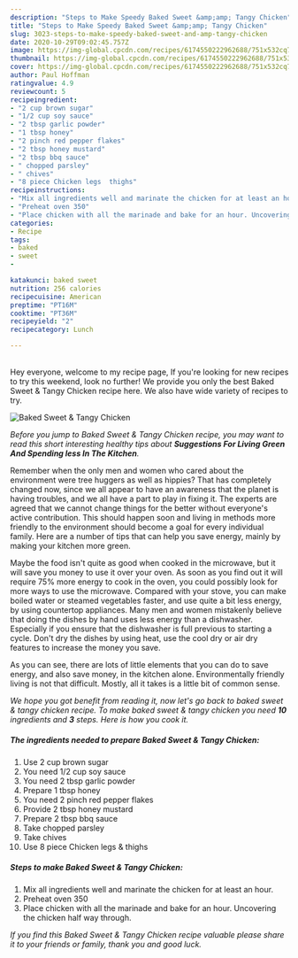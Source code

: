 ```yaml
---
description: "Steps to Make Speedy Baked Sweet &amp;amp; Tangy Chicken"
title: "Steps to Make Speedy Baked Sweet &amp;amp; Tangy Chicken"
slug: 3023-steps-to-make-speedy-baked-sweet-and-amp-tangy-chicken
date: 2020-10-29T09:02:45.757Z
image: https://img-global.cpcdn.com/recipes/6174550222962688/751x532cq70/baked-sweet-tangy-chicken-recipe-main-photo.jpg
thumbnail: https://img-global.cpcdn.com/recipes/6174550222962688/751x532cq70/baked-sweet-tangy-chicken-recipe-main-photo.jpg
cover: https://img-global.cpcdn.com/recipes/6174550222962688/751x532cq70/baked-sweet-tangy-chicken-recipe-main-photo.jpg
author: Paul Hoffman
ratingvalue: 4.9
reviewcount: 5
recipeingredient:
- "2 cup brown sugar"
- "1/2 cup soy sauce"
- "2 tbsp garlic powder"
- "1 tbsp honey"
- "2 pinch red pepper flakes"
- "2 tbsp honey mustard"
- "2 tbsp bbq sauce"
- " chopped parsley"
- " chives"
- "8 piece Chicken legs  thighs"
recipeinstructions:
- "Mix all ingredients well and marinate the chicken for at least an hour."
- "Preheat oven 350"
- "Place chicken with all the marinade and bake for an hour. Uncovering the chicken half way through."
categories:
- Recipe
tags:
- baked
- sweet
- 

katakunci: baked sweet  
nutrition: 256 calories
recipecuisine: American
preptime: "PT16M"
cooktime: "PT36M"
recipeyield: "2"
recipecategory: Lunch

---
```

<br>
Hey everyone, welcome to my recipe page, If you're looking for new recipes to try this weekend, look no further! We provide you only the best Baked Sweet &amp; Tangy Chicken recipe here. We also have wide variety of recipes to try.
<br>


![Baked Sweet &amp; Tangy Chicken](https://img-global.cpcdn.com/recipes/6174550222962688/751x532cq70/baked-sweet-tangy-chicken-recipe-main-photo.jpg)

<i>Before you jump to Baked Sweet &amp; Tangy Chicken recipe, you may want to read this short interesting healthy tips about 
<strong>Suggestions For Living Green And Spending less In The Kitchen</strong>.</i>
</br>

Remember when the only men and women who cared about the environment were tree huggers as well as hippies? That has completely changed now, since we all appear to have an awareness that the planet is having troubles, and we all have a part to play in fixing it. The experts are agreed that we cannot change things for the better without everyone's active contribution. This should happen soon and living in methods more friendly to the environment should become a goal for every individual family. Here are a number of tips that can help you save energy, mainly by making your kitchen more green.

Maybe the food isn't quite as good when cooked in the microwave, but it will save you money to use it over your oven. As soon as you find out it will require 75% more energy to cook in the oven, you could possibly look for more ways to use the microwave. Compared with your stove, you can make boiled water or steamed vegetables faster, and use quite a bit less energy, by using countertop appliances. Many men and women mistakenly believe that doing the dishes by hand uses less energy than a dishwasher. Especially if you ensure that the dishwasher is full previous to starting a cycle. Don't dry the dishes by using heat, use the cool dry or air dry features to increase the money you save.

As you can see, there are lots of little elements that you can do to save energy, and also save money, in the kitchen alone. Environmentally friendly living is not that difficult. Mostly, all it takes is a little bit of common sense.


<i>We hope you got benefit from reading it, now let's go back to baked sweet &amp; tangy chicken recipe. To make baked sweet &amp; tangy chicken you need <strong>10</strong> ingredients and <strong>3</strong> steps. Here is how you cook it.
</i>

##### The ingredients needed to prepare Baked Sweet &amp; Tangy Chicken:

1. Use 2 cup brown sugar
1. You need 1/2 cup soy sauce
1. You need 2 tbsp garlic powder
1. Prepare 1 tbsp honey
1. You need 2 pinch red pepper flakes
1. Provide 2 tbsp honey mustard
1. Prepare 2 tbsp bbq sauce
1. Take  chopped parsley
1. Take  chives
1. Use 8 piece Chicken legs &amp; thighs


##### Steps to make Baked Sweet &amp; Tangy Chicken:

1. Mix all ingredients well and marinate the chicken for at least an hour.
1. Preheat oven 350
1. Place chicken with all the marinade and bake for an hour. Uncovering the chicken half way through.


<i>If you find this Baked Sweet &amp; Tangy Chicken recipe valuable please share it to your friends or family, thank you and good luck.</i>
